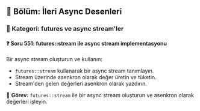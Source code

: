 ## 📘 Bölüm: İleri Async Desenleri  
### 🔹 Kategori: futures ve async stream'ler  
#### ❓ Soru 551: futures::stream ile async stream implementasyonu

Bir async stream oluşturun ve kullanın:

- `futures::stream` kullanarak bir async stream tanımlayın.
- Stream üzerinde asenkron olarak değer üretin ve tüketin.
- Stream'den gelen değerleri asenkron olarak yazdırın.

🔧 **Görev:** `futures::stream` ile bir async stream oluşturun ve asenkron olarak değerleri işleyin.
